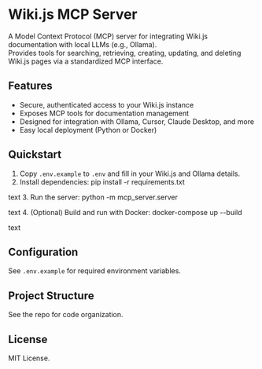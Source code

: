 # Wiki.js MCP Server

A Model Context Protocol (MCP) server for integrating Wiki.js documentation with local LLMs (e.g., Ollama).  
Provides tools for searching, retrieving, creating, updating, and deleting Wiki.js pages via a standardized MCP interface.

## Features

- Secure, authenticated access to your Wiki.js instance
- Exposes MCP tools for documentation management
- Designed for integration with Ollama, Cursor, Claude Desktop, and more
- Easy local deployment (Python or Docker)

## Quickstart

1. Copy `.env.example` to `.env` and fill in your Wiki.js and Ollama details.
2. Install dependencies:
pip install -r requirements.txt

text
3. Run the server:
python -m mcp_server.server

text
4. (Optional) Build and run with Docker:
docker-compose up --build

text
## Configuration

See `.env.example` for required environment variables.

## Project Structure

See the repo for code organization.

## License

MIT License.
